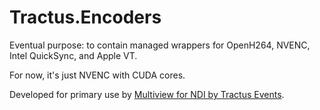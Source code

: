 # Tractus.Encoders

Eventual purpose: to contain managed wrappers for OpenH264, NVENC, Intel QuickSync, and Apple VT.

For now, it's just NVENC with CUDA cores.

Developed for primary use by [Multiview for NDI by Tractus Events](https://multiviewforndi.com/).